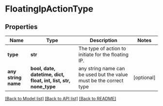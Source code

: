 # FloatingIpActionType


## Properties
Name | Type | Description | Notes
------------ | ------------- | ------------- | -------------
**type** | **str** | The type of action to initiate for the floating IP. | 
**any string name** | **bool, date, datetime, dict, float, int, list, str, none_type** | any string name can be used but the value must be the correct type | [optional]

[[Back to Model list]](../README.md#documentation-for-models) [[Back to API list]](../README.md#documentation-for-api-endpoints) [[Back to README]](../README.md)


